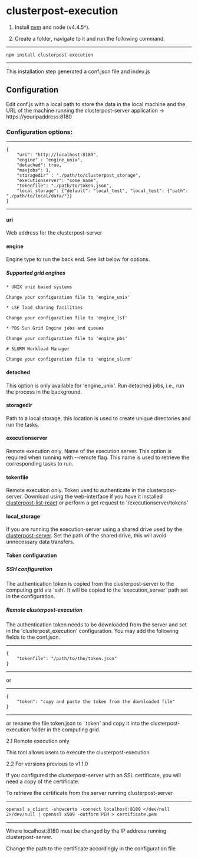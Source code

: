 
# clusterpost-execution

1. Install [nvm](https://github.com/creationix/nvm[nvm) and node (v4.4.5^).

2. Create a folder, navigate to it and run the following command.

----
	npm install clusterpost-execution
----

This installation step generated a conf.json file and index.js

## Configuration

Edit conf.js with a local path to store the data in the local machine and the URL of the machine running the clusterpost-server application -> https://youripaddress:8180

### Configuration options:
----
	{
		"uri": "http://localhost:8180",
		"engine" : "engine_unix", 
		"detached": true,
		"maxjobs": 1,
		"storagedir" : "./path/to/clusterpost_storage",
		"executionserver": "some_name",
		"tokenfile": "./path/to/token.json",
		"local_storage": {"default": "local_test", "local_test": {"path": "./path/to/local/data/"}}
	}
----

#### uri

Web address for the clusterpost-server

#### engine

Engine type to run the back end. See list below for options.

##### Supported grid engines

	* UNIX unix based systems

	Change your configuration file to 'engine_unix'

	* LSF load sharing facilities

	Change your configuration file to 'engine_lsf'

	* PBS Sun Grid Engine jobs and queues

	Change your configuration file to 'engine_pbs'

	# SLURM Workload Manager

	Change your configuration file to 'engine_slurm'

#### detached

This option is only available for 'engine_unix'.
Run detached jobs, i.e., run the process in the background. 

#### storagedir

Path to a local storage, this location is used to create unique directories and run the tasks.

#### executionserver

Remote execution only. 
Name of the execution server. This option is required when running with --remote flag.
This name is used to retrieve the corresponding tasks to run. 

#### tokenfile

Remote execution only. 
Token used to authenticate in the clusterpost-server. 
Download using the web-interface if you have it installed [clusterpost-list-react](https://www.npmjs.com/package/clusterpost-list-react) or perform a get request to '/executionserver/tokens'

#### local_storage

If you are running the execution-server using a shared drive used by the [clusterpost-server](https://www.npmjs.com/package/clusterpost-server). Set the path of the shared drive, this 
will avoid unnecessary data transfers. 

#### Token configuration

##### SSH configuration

The authentication token is copied from the clusterpost-server to the computing grid via 'ssh'. It will be copied to the 
'execution_server' path set in the configuration.

##### Remote clusterpost-execution

The authentication token needs to be downloaded from the server and set in the 'clusterpost_execution' configuration. 
You may add the following fields to the conf.json. 

----
	{
		"tokenfile": "/path/to/the/token.json"		
	}
----

or

----
	{
		"token": "copy and paste the token from the downloaded file"
	}
----

or rename the file token.json to '.token' and copy it into the clusterpost-execution folder in the computing grid. 


2.1 Remote execution only
	
This tool allows users to execute the clusterpost-execution 

2.2 For versions previous to v1.1.0

If you configured the clusterpost-server with an SSL certificate, you will need a copy of the certificate.

To retrieve the certificate from the server running clusterpost-server

----
	openssl s_client -showcerts -connect localhost:8180 </dev/null 2>/dev/null | openssl x509 -outform PEM > certificate.pem
----

Where localhost:8180 must be changed by the IP address running clusterpost-server.

Change the path to the certificate accordingly in the configuration file